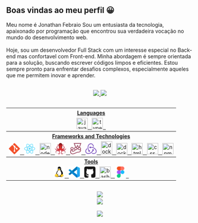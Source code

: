 

<!--
**JRaamos/JRaamos** is a ✨ _special_ ✨ repository because its `README.md` (this file) appears on your GitHub profile.
-->
## Boas vindas ao meu perfil 😀

Meu nome é Jonathan Febraio Sou um entusiasta da tecnologia, apaixonado por programação que encontrou sua verdadeira vocação no mundo do desenvolvimento web.
<br>
<br>
Hoje, sou um desenvolvedor Full Stack com um interesse especial no Back-end mas confortavel com Front-end. Minha abordagem é sempre orientada para a solução, buscando escrever códigos limpos e eficientes. Estou sempre pronto para enfrentar desafios complexos, especialmente aqueles que me permitem inovar e aprender.

<br>

<!-- GITHUB STATUS -->
 
<div align="center">
  <a href="https://github.com/JRaamos?tab=repositories">
 <img height="175em" src="https://github-readme-stats.vercel.app/api?username=JRaamos&show_icons=true&theme=chartreuse-dark&include_all_commits=true&count_private=true"/>
  <img height="175em" src="https://github-readme-stats.vercel.app/api/top-langs/?username=JRaamos&layout=compact&langs_count=7&theme=chartreuse-dark"/> 

</div>


  
##
<div id='lojc' align="center">
<p align="center">
  <table>
    <tr>
      <th>Languages</th>
    </tr>
    <tr>
      <td align="center">
        <img title="javascript" src="https://user-images.githubusercontent.com/25181517/117447155-6a868a00-af3d-11eb-9cfe-245df15c9f3f.png" width="30" height="30"/>&nbsp;&nbsp;
        <img title="typescript" src="https://user-images.githubusercontent.com/25181517/183890598-19a0ac2d-e88a-4005-a8df-1ee36782fde1.png" width="30" height="30"/>&nbsp;&nbsp;
      </td>
    </tr>
    <tr>
      <th>Frameworks and Technologies</th>
    </tr>
    <tr>
      <td align="center">
        <img title="git" src="https://github.com/devicons/devicon/blob/master/icons/git/git-original.svg" width="30" height="30"/>&nbsp;&nbsp;
        <img title="react" src="https://github.com/devicons/devicon/blob/1119b9f84c0290e0f0b38982099a2bd027a48bf1/icons/react/react-original.svg" width="30" height="30"/>&nbsp;&nbsp;
        <img title="nodejs" src="https://cdn.jsdelivr.net/gh/devicons/devicon/icons/nodejs/nodejs-plain.svg" width="30" height="30"/>&nbsp;&nbsp;
        <img title="react testing library" src="images/testing-library.svg" width="30" height="30"/>&nbsp;&nbsp; <!-- Substitua YOUR_IMAGE_PATH pelo caminho correto -->
        <img title="jest" src="https://github.com/devicons/devicon/blob/master/icons/jest/jest-plain.svg" width="30" height="30"/>&nbsp;&nbsp;
        <img title="redux" src="https://github.com/devicons/devicon/blob/1119b9f84c0290e0f0b38982099a2bd027a48bf1/icons/redux/redux-original.svg" width="30" height="30"/>&nbsp;&nbsp;
        <img title="docker" src="https://img.icons8.com/color/344/docker.png" width="30" height="35"/>&nbsp;&nbsp;
        <img title="docker compose" src="https://www.seekpng.com/png/full/525-5256723_docker-compose-logo.png" width="30" height="30"/>&nbsp;&nbsp;
        <img title="html" src="https://hotmart.s3.amazonaws.com/product_pictures/4e16e7cd-a632-41f0-9c6e-779493bd62e9/HTML5_logo_and_wordmarksvg.png" width="30" height="30"/>&nbsp;&nbsp;
        <img title="css" src="https://apexensino.com.br/wp-content/uploads/2017/11/css.png" width="30" height="30"/>&nbsp;&nbsp; <!-- Substitua YOUR_IMAGE_PATH pelo caminho correto -->
        <img title="npm" src="https://pipedream.com/s.v0/app_XywhLL/logo/orig" width="30" height="30"/>
      </td>
    </tr>
    <tr>
      <th>Tools</th>
    </tr>
    <tr>
      <td align="center">
        <img title="linux" src="https://github.com/devicons/devicon/blob/master/icons/linux/linux-original.svg" width="30" height="30"/>&nbsp;&nbsp;
        <img title="vscode" src="https://github.com/devicons/devicon/blob/master/icons/vscode/vscode-original.svg" width="30" height="30"/>&nbsp;&nbsp;
        <img title="github" src="https://github.com/albertoflorence/albertoflorence/blob/main/images/github.svg" width="30" height="30"/>&nbsp;&nbsp;
        <img title="bash" src="https://img.icons8.com/color/344/bash.png" width="30" height="30"/>&nbsp;&nbsp;
        <img title="figma" src="https://github.com/devicons/devicon/blob/master/icons/figma/figma-original.svg" width="30" height="30"/>&nbsp;&nbsp;
      </td>
    </tr>
  </table>
</p>

  ##
  
 
 <!-- REDES SOCIAIS -->
<div align="center">
  
  <a href="https://www.linkedin.com/in/jonathan-febraio-dev/" target="_blank"><img src="https://img.shields.io/badge/-LinkedIn-%230077B5?style=for-the-badge&logo=linkedin&logoColor=white" target="_blank"></a>  
   <a href="mailto:jhonyramos46@gmail.com" target="_blank"><img src="https://play-lh.googleusercontent.com/D1Dz2BjPYev_oyksKXsdtAS66a_2Ql-sklpzTnwR9lqnDG_P5lAJEtfR70FudJ0XMA=s48-rw" style='width: 28px' target="_blank"></a>  
  
  ![](https://visitor-badge.glitch.me/badge?page_id=JRaamos)
</div>
